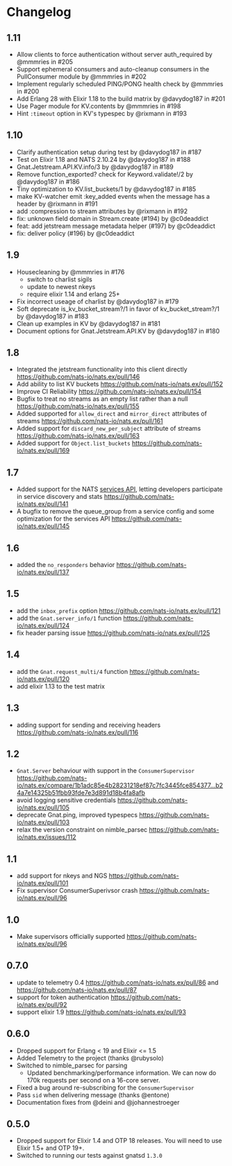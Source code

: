 # Changelog

## 1.11

* Allow clients to force authentication without server auth_required by @mmmries in #205
* Support ephemeral consumers and auto-cleanup consumers in the PullConsumer module by @mmmries in #202
* Implement regularly scheduled PING/PONG health check by @mmmries in #200
* Add Erlang 28 with Elixir 1.18 to the build matrix by @davydog187 in #201
* Use Pager module for KV.contents by @mmmries in #198
* Hint `:timeout` option in KV's typespec by @rixmann in #193

## 1.10

* Clarify authentication setup during test by @davydog187 in #187
* Test on Elixir 1.18 and NATS 2.10.24 by @davydog187 in #188
* Gnat.Jetstream.API.KV.info/3 by @davydog187 in #189
* Remove function_exported? check for Keyword.validate!/2 by @davydog187 in #186
* Tiny optimization to KV.list_buckets/1 by @davydog187 in #185
* make KV-watcher emit :key_added events when the message has a header by @rixmann in #191
* add :compression to stream attributes by @rixmann in #192
* fix: unknown field domain in Stream.create (#194) by @c0deaddict
* feat: add jetstream message metadata helper (#197) by @c0deaddict
* fix: deliver policy (#196) by @c0deaddict

## 1.9

* Housecleaning by @mmmries in #176
  * switch to charlist sigils
  * update to newest nkeys
  * require elixir 1.14 and erlang 25+
* Fix incorrect useage of charlist by @davydog187 in #179
* Soft deprecate is_kv_bucket_stream?/1 in favor of kv_bucket_stream?/1 by @davydog187 in #183
* Clean up examples in KV by @davydog187 in #181
* Document options for Gnat.Jetstream.API.KV by @davydog187 in #180

## 1.8

* Integrated the jetstream functionality into this client directly https://github.com/nats-io/nats.ex/pull/146
* Add ability to list KV buckets https://github.com/nats-io/nats.ex/pull/152
* Improve CI Reliability https://github.com/nats-io/nats.ex/pull/154
* Bugfix to treat no streams as an empty list rather than a null https://github.com/nats-io/nats.ex/pull/155
* Added supported for `allow_direct` and `mirror_direct` attributes of streams https://github.com/nats-io/nats.ex/pull/161
* Added support for `discard_new_per_subject` attribute of streams https://github.com/nats-io/nats.ex/pull/163
* Added support for `Object.list_buckets` https://github.com/nats-io/nats.ex/pull/169

## 1.7

 * Added support for the NATS [services API](https://github.com/nats-io/nats.go/blob/main/micro/README.md), letting developers participate in service discovery and stats https://github.com/nats-io/nats.ex/pull/141
 * A bugfix to remove the queue_group from a service config and some optimization for the services API https://github.com/nats-io/nats.ex/pull/145

## 1.6

* added the `no_responders` behavior https://github.com/nats-io/nats.ex/pull/137

## 1.5

* add the `inbox_prefix` option https://github.com/nats-io/nats.ex/pull/121
* add the `Gnat.server_info/1` function https://github.com/nats-io/nats.ex/pull/124
* fix header parsing issue https://github.com/nats-io/nats.ex/pull/125

## 1.4

* add the `Gnat.request_multi/4` function https://github.com/nats-io/nats.ex/pull/120
* add elixir 1.13 to the test matrix

## 1.3

* adding support for sending and receiving headers https://github.com/nats-io/nats.ex/pull/116

## 1.2

* `Gnat.Server` behaviour with support in the `ConsumerSupervisor` https://github.com/nats-io/nats.ex/compare/1b1adc85e4b28231218ef87c7fc3445fce854377...b24a7e14325b51fbb93fde7e3d891d18b4fa8afb
* avoid logging sensitive credentials https://github.com/nats-io/nats.ex/pull/105
* deprecate Gnat.ping, improved typespecs https://github.com/nats-io/nats.ex/pull/103 
* relax the version constraint on nimble_parsec https://github.com/nats-io/nats.ex/issues/112

## 1.1

* add support for nkeys and NGS https://github.com/nats-io/nats.ex/pull/101
* Fix supervisor ConsumerSuperivsor crash https://github.com/nats-io/nats.ex/pull/96

## 1.0

* Make supervisors officially supported https://github.com/nats-io/nats.ex/pull/96

## 0.7.0

* update to telemetry 0.4 https://github.com/nats-io/nats.ex/pull/86 and https://github.com/nats-io/nats.ex/pull/87
* support for token authentication https://github.com/nats-io/nats.ex/pull/92
* support elixir 1.9 https://github.com/nats-io/nats.ex/pull/93

## 0.6.0

* Dropped support for Erlang < 19 and Elixir <= 1.5
* Added Telemetry to the project (thanks @rubysolo)
* Switched to nimble_parsec for parsing
  * Updated benchmarking/performance information. We can now do 170k requests per second on a 16-core server.
* Fixed a bug around re-subscribing for the `ConsumerSupervisor`
* Pass `sid` when delivering message (thanks @entone)
* Documentation fixes from @deini and @johannestroeger

## 0.5.0

* Dropped support for Elixir 1.4 and OTP 18 releases. You will need to use Elixir 1.5+ and OTP 19+.
* Switched to running our tests against gnatsd `1.3.0`
